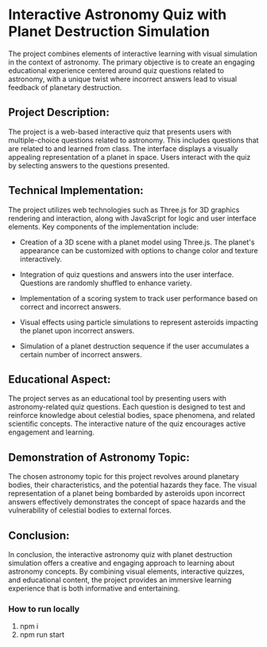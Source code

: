 # Interactive Astronomy Quiz with Planet Destruction Simulation 
The project combines elements of interactive learning with visual simulation in the context of astronomy. The primary objective is to create an engaging educational experience centered around quiz questions related to astronomy, with a unique twist where incorrect answers lead to visual feedback of planetary destruction. 

## Project Description: 
The project is a web-based interactive quiz that presents users with multiple-choice questions related to astronomy. This includes questions that are related to and learned from class. The interface displays a visually appealing representation of a planet in space. Users interact with the quiz by selecting answers to the questions presented. 

## Technical Implementation: 
The project utilizes web technologies such as Three.js for 3D graphics rendering and interaction, along with JavaScript for logic and user interface elements. Key components of the implementation include: 

- Creation of a 3D scene with a planet model using Three.js. The planet's appearance can be customized with options to change color and texture interactively. 

- Integration of quiz questions and answers into the user interface. Questions are randomly shuffled to enhance variety. 

- Implementation of a scoring system to track user performance based on correct and incorrect answers. 

- Visual effects using particle simulations to represent asteroids impacting the planet upon incorrect answers. 

- Simulation of a planet destruction sequence if the user accumulates a certain number of incorrect answers.  

## Educational Aspect: 
The project serves as an educational tool by presenting users with astronomy-related quiz questions. Each question is designed to test and reinforce knowledge about celestial bodies, space phenomena, and related scientific concepts. The interactive nature of the quiz encourages active engagement and learning. 

## Demonstration of Astronomy Topic: 
The chosen astronomy topic for this project revolves around planetary bodies, their characteristics, and the potential hazards they face. The visual representation of a planet being bombarded by asteroids upon incorrect answers effectively demonstrates the concept of space hazards and the vulnerability of celestial bodies to external forces. 
 
## Conclusion: 
In conclusion, the interactive astronomy quiz with planet destruction simulation offers a creative and engaging approach to learning about astronomy concepts. By combining visual elements, interactive quizzes, and educational content, the project provides an immersive learning experience that is both informative and entertaining. 

### How to run locally
1. npm i
2. npm run start
